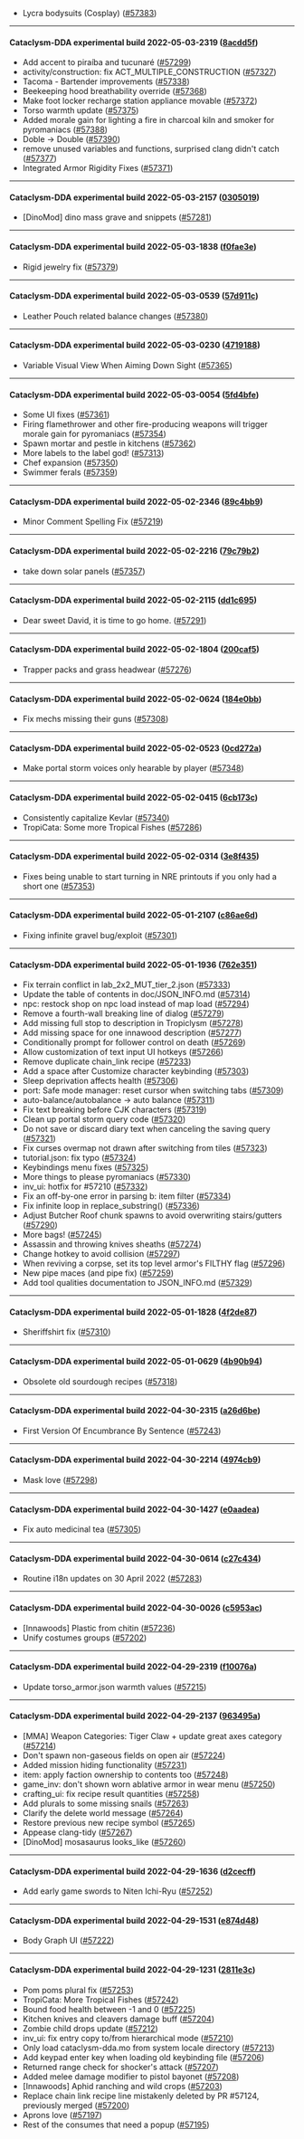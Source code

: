 * Lycra bodysuits (Cosplay) ([#57383](https://github.com/CleverRaven/Cataclysm-DDA/pull/57383))

---

#### Cataclysm-DDA experimental build 2022-05-03-2319 ([8acdd5f](https://github.com/CleverRaven/Cataclysm-DDA/releases/tag/cdda-experimental-2022-05-03-2319))

* Add accent to piraíba and tucunaré ([#57299](https://github.com/CleverRaven/Cataclysm-DDA/pull/57299))
* activity/construction: fix ACT_MULTIPLE_CONSTRUCTION ([#57327](https://github.com/CleverRaven/Cataclysm-DDA/pull/57327))
* Tacoma - Bartender improvements ([#57338](https://github.com/CleverRaven/Cataclysm-DDA/pull/57338))
* Beekeeping hood breathability override ([#57368](https://github.com/CleverRaven/Cataclysm-DDA/pull/57368))
* Make foot locker recharge station appliance movable ([#57372](https://github.com/CleverRaven/Cataclysm-DDA/pull/57372))
* Torso warmth update ([#57375](https://github.com/CleverRaven/Cataclysm-DDA/pull/57375))
* Added morale gain for lighting a fire in charcoal kiln and smoker for pyromaniacs ([#57388](https://github.com/CleverRaven/Cataclysm-DDA/pull/57388))
* Doble -> Double ([#57390](https://github.com/CleverRaven/Cataclysm-DDA/pull/57390))
* remove unused variables and functions, surprised clang didn't catch ([#57377](https://github.com/CleverRaven/Cataclysm-DDA/pull/57377))
* Integrated Armor Rigidity Fixes ([#57371](https://github.com/CleverRaven/Cataclysm-DDA/pull/57371))

---

#### Cataclysm-DDA experimental build 2022-05-03-2157 ([0305019](https://github.com/CleverRaven/Cataclysm-DDA/releases/tag/cdda-experimental-2022-05-03-2157))

* [DinoMod] dino mass grave and snippets ([#57281](https://github.com/CleverRaven/Cataclysm-DDA/pull/57281))

---

#### Cataclysm-DDA experimental build 2022-05-03-1838 ([f0fae3e](https://github.com/CleverRaven/Cataclysm-DDA/releases/tag/cdda-experimental-2022-05-03-1838))

* Rigid jewelry fix ([#57379](https://github.com/CleverRaven/Cataclysm-DDA/pull/57379))

---

#### Cataclysm-DDA experimental build 2022-05-03-0539 ([57d911c](https://github.com/CleverRaven/Cataclysm-DDA/releases/tag/cdda-experimental-2022-05-03-0539))

* Leather Pouch related balance changes ([#57380](https://github.com/CleverRaven/Cataclysm-DDA/pull/57380))

---

#### Cataclysm-DDA experimental build 2022-05-03-0230 ([4719188](https://github.com/CleverRaven/Cataclysm-DDA/releases/tag/cdda-experimental-2022-05-03-0230))

* Variable Visual View When Aiming Down Sight ([#57365](https://github.com/CleverRaven/Cataclysm-DDA/pull/57365))

---

#### Cataclysm-DDA experimental build 2022-05-03-0054 ([5fd4bfe](https://github.com/CleverRaven/Cataclysm-DDA/releases/tag/cdda-experimental-2022-05-03-0054))

* Some UI fixes ([#57361](https://github.com/CleverRaven/Cataclysm-DDA/pull/57361))
* Firing flamethrower and other fire-producing weapons will trigger morale gain for pyromaniacs ([#57354](https://github.com/CleverRaven/Cataclysm-DDA/pull/57354))
* Spawn mortar and pestle in kitchens ([#57362](https://github.com/CleverRaven/Cataclysm-DDA/pull/57362))
* More labels to the label god! ([#57313](https://github.com/CleverRaven/Cataclysm-DDA/pull/57313))
* Chef expansion ([#57350](https://github.com/CleverRaven/Cataclysm-DDA/pull/57350))
* Swimmer ferals ([#57359](https://github.com/CleverRaven/Cataclysm-DDA/pull/57359))

---

#### Cataclysm-DDA experimental build 2022-05-02-2346 ([89c4bb9](https://github.com/CleverRaven/Cataclysm-DDA/releases/tag/cdda-experimental-2022-05-02-2346))

* Minor Comment Spelling Fix ([#57219](https://github.com/CleverRaven/Cataclysm-DDA/pull/57219))

---

#### Cataclysm-DDA experimental build 2022-05-02-2216 ([79c79b2](https://github.com/CleverRaven/Cataclysm-DDA/releases/tag/cdda-experimental-2022-05-02-2216))

* take down solar panels ([#57357](https://github.com/CleverRaven/Cataclysm-DDA/pull/57357))

---

#### Cataclysm-DDA experimental build 2022-05-02-2115 ([dd1c695](https://github.com/CleverRaven/Cataclysm-DDA/releases/tag/cdda-experimental-2022-05-02-2115))

* Dear sweet David, it is time to go home. ([#57291](https://github.com/CleverRaven/Cataclysm-DDA/pull/57291))

---

#### Cataclysm-DDA experimental build 2022-05-02-1804 ([200caf5](https://github.com/CleverRaven/Cataclysm-DDA/releases/tag/cdda-experimental-2022-05-02-1804))

* Trapper packs and grass headwear ([#57276](https://github.com/CleverRaven/Cataclysm-DDA/pull/57276))

---

#### Cataclysm-DDA experimental build 2022-05-02-0624 ([184e0bb](https://github.com/CleverRaven/Cataclysm-DDA/releases/tag/cdda-experimental-2022-05-02-0624))

* Fix mechs missing their guns ([#57308](https://github.com/CleverRaven/Cataclysm-DDA/pull/57308))

---

#### Cataclysm-DDA experimental build 2022-05-02-0523 ([0cd272a](https://github.com/CleverRaven/Cataclysm-DDA/releases/tag/cdda-experimental-2022-05-02-0523))

* Make portal storm voices only hearable by player ([#57348](https://github.com/CleverRaven/Cataclysm-DDA/pull/57348))

---

#### Cataclysm-DDA experimental build 2022-05-02-0415 ([6cb173c](https://github.com/CleverRaven/Cataclysm-DDA/releases/tag/cdda-experimental-2022-05-02-0415))

* Consistently capitalize Kevlar ([#57340](https://github.com/CleverRaven/Cataclysm-DDA/pull/57340))
* TropiCata: Some more Tropical Fishes ([#57286](https://github.com/CleverRaven/Cataclysm-DDA/pull/57286))

---

#### Cataclysm-DDA experimental build 2022-05-02-0314 ([3e8f435](https://github.com/CleverRaven/Cataclysm-DDA/releases/tag/cdda-experimental-2022-05-02-0314))

* Fixes being unable to start turning in NRE printouts if you only had a short one ([#57353](https://github.com/CleverRaven/Cataclysm-DDA/pull/57353))

---

#### Cataclysm-DDA experimental build 2022-05-01-2107 ([c86ae6d](https://github.com/CleverRaven/Cataclysm-DDA/releases/tag/cdda-experimental-2022-05-01-2107))

* Fixing infinite gravel bug/exploit ([#57301](https://github.com/CleverRaven/Cataclysm-DDA/pull/57301))

---

#### Cataclysm-DDA experimental build 2022-05-01-1936 ([762e351](https://github.com/CleverRaven/Cataclysm-DDA/releases/tag/cdda-experimental-2022-05-01-1936))

* Fix terrain conflict in lab_2x2_MUT_tier_2.json ([#57333](https://github.com/CleverRaven/Cataclysm-DDA/pull/57333))
* Update the table of contents in doc/JSON_INFO.md ([#57314](https://github.com/CleverRaven/Cataclysm-DDA/pull/57314))
* npc: restock shop on npc load instead of map load ([#57294](https://github.com/CleverRaven/Cataclysm-DDA/pull/57294))
* Remove a fourth-wall breaking line of dialog ([#57279](https://github.com/CleverRaven/Cataclysm-DDA/pull/57279))
* Add missing full stop to description in Tropiclysm ([#57278](https://github.com/CleverRaven/Cataclysm-DDA/pull/57278))
* Add missing space for one innawood description ([#57277](https://github.com/CleverRaven/Cataclysm-DDA/pull/57277))
* Conditionally prompt for follower control on death ([#57269](https://github.com/CleverRaven/Cataclysm-DDA/pull/57269))
* Allow customization of text input UI hotkeys ([#57266](https://github.com/CleverRaven/Cataclysm-DDA/pull/57266))
* Remove duplicate chain_link recipe ([#57233](https://github.com/CleverRaven/Cataclysm-DDA/pull/57233))
* Add a space after Customize character keybinding ([#57303](https://github.com/CleverRaven/Cataclysm-DDA/pull/57303))
* Sleep deprivation affects health ([#57306](https://github.com/CleverRaven/Cataclysm-DDA/pull/57306))
* port: Safe mode manager: reset cursor when switching tabs ([#57309](https://github.com/CleverRaven/Cataclysm-DDA/pull/57309))
* auto-balance/autobalance → auto balance ([#57311](https://github.com/CleverRaven/Cataclysm-DDA/pull/57311))
* Fix text breaking before CJK characters ([#57319](https://github.com/CleverRaven/Cataclysm-DDA/pull/57319))
* Clean up portal storm query code ([#57320](https://github.com/CleverRaven/Cataclysm-DDA/pull/57320))
* Do not save or discard diary text when canceling the saving query ([#57321](https://github.com/CleverRaven/Cataclysm-DDA/pull/57321))
* Fix curses overmap not drawn after switching from tiles ([#57323](https://github.com/CleverRaven/Cataclysm-DDA/pull/57323))
* tutorial.json: fix typo ([#57324](https://github.com/CleverRaven/Cataclysm-DDA/pull/57324))
* Keybindings menu fixes ([#57325](https://github.com/CleverRaven/Cataclysm-DDA/pull/57325))
* More things to please pyromaniacs ([#57330](https://github.com/CleverRaven/Cataclysm-DDA/pull/57330))
* inv_ui: hotfix for #57210 ([#57332](https://github.com/CleverRaven/Cataclysm-DDA/pull/57332))
* Fix an off-by-one error in parsing b: item filter ([#57334](https://github.com/CleverRaven/Cataclysm-DDA/pull/57334))
* Fix infinite loop in replace_substring() ([#57336](https://github.com/CleverRaven/Cataclysm-DDA/pull/57336))
* Adjust Butcher Roof chunk spawns to avoid overwriting stairs/gutters ([#57290](https://github.com/CleverRaven/Cataclysm-DDA/pull/57290))
* More bags! ([#57245](https://github.com/CleverRaven/Cataclysm-DDA/pull/57245))
* Assassin and throwing knives sheaths ([#57274](https://github.com/CleverRaven/Cataclysm-DDA/pull/57274))
* Change hotkey to avoid collision ([#57297](https://github.com/CleverRaven/Cataclysm-DDA/pull/57297))
* When reviving a corpse, set its top level armor's FILTHY flag ([#57296](https://github.com/CleverRaven/Cataclysm-DDA/pull/57296))
* New pipe maces (and pipe fix) ([#57259](https://github.com/CleverRaven/Cataclysm-DDA/pull/57259))
* Add tool qualities documentation to JSON_INFO.md ([#57329](https://github.com/CleverRaven/Cataclysm-DDA/pull/57329))

---

#### Cataclysm-DDA experimental build 2022-05-01-1828 ([4f2de87](https://github.com/CleverRaven/Cataclysm-DDA/releases/tag/cdda-experimental-2022-05-01-1828))

* Sheriffshirt fix ([#57310](https://github.com/CleverRaven/Cataclysm-DDA/pull/57310))

---

#### Cataclysm-DDA experimental build 2022-05-01-0629 ([4b90b94](https://github.com/CleverRaven/Cataclysm-DDA/releases/tag/cdda-experimental-2022-05-01-0629))

* Obsolete old sourdough recipes ([#57318](https://github.com/CleverRaven/Cataclysm-DDA/pull/57318))

---

#### Cataclysm-DDA experimental build 2022-04-30-2315 ([a26d6be](https://github.com/CleverRaven/Cataclysm-DDA/releases/tag/cdda-experimental-2022-04-30-2315))

* First Version Of Encumbrance By Sentence ([#57243](https://github.com/CleverRaven/Cataclysm-DDA/pull/57243))

---

#### Cataclysm-DDA experimental build 2022-04-30-2214 ([4974cb9](https://github.com/CleverRaven/Cataclysm-DDA/releases/tag/cdda-experimental-2022-04-30-2214))

* Mask love ([#57298](https://github.com/CleverRaven/Cataclysm-DDA/pull/57298))

---

#### Cataclysm-DDA experimental build 2022-04-30-1427 ([e0aadea](https://github.com/CleverRaven/Cataclysm-DDA/releases/tag/cdda-experimental-2022-04-30-1427))

* Fix auto medicinal tea ([#57305](https://github.com/CleverRaven/Cataclysm-DDA/pull/57305))

---

#### Cataclysm-DDA experimental build 2022-04-30-0614 ([c27c434](https://github.com/CleverRaven/Cataclysm-DDA/releases/tag/cdda-experimental-2022-04-30-0614))

* Routine i18n updates on 30 April 2022 ([#57283](https://github.com/CleverRaven/Cataclysm-DDA/pull/57283))

---

#### Cataclysm-DDA experimental build 2022-04-30-0026 ([c5953ac](https://github.com/CleverRaven/Cataclysm-DDA/releases/tag/cdda-experimental-2022-04-30-0026))

* [Innawoods] Plastic from chitin ([#57236](https://github.com/CleverRaven/Cataclysm-DDA/pull/57236))
* Unify costumes groups ([#57202](https://github.com/CleverRaven/Cataclysm-DDA/pull/57202))

---

#### Cataclysm-DDA experimental build 2022-04-29-2319 ([f10076a](https://github.com/CleverRaven/Cataclysm-DDA/releases/tag/cdda-experimental-2022-04-29-2319))

* Update torso_armor.json warmth values ([#57215](https://github.com/CleverRaven/Cataclysm-DDA/pull/57215))

---

#### Cataclysm-DDA experimental build 2022-04-29-2137 ([963495a](https://github.com/CleverRaven/Cataclysm-DDA/releases/tag/cdda-experimental-2022-04-29-2137))

* [MMA] Weapon Categories: Tiger Claw + update great axes category ([#57214](https://github.com/CleverRaven/Cataclysm-DDA/pull/57214))
* Don't spawn non-gaseous fields on open air ([#57224](https://github.com/CleverRaven/Cataclysm-DDA/pull/57224))
* Added mission hiding functionality ([#57231](https://github.com/CleverRaven/Cataclysm-DDA/pull/57231))
* item: apply faction ownership to contents too ([#57248](https://github.com/CleverRaven/Cataclysm-DDA/pull/57248))
* game_inv: don't shown worn ablative armor in wear menu ([#57250](https://github.com/CleverRaven/Cataclysm-DDA/pull/57250))
* crafting_ui: fix recipe result quantities ([#57258](https://github.com/CleverRaven/Cataclysm-DDA/pull/57258))
* Add plurals to some missing snails ([#57263](https://github.com/CleverRaven/Cataclysm-DDA/pull/57263))
* Clarify the delete world message ([#57264](https://github.com/CleverRaven/Cataclysm-DDA/pull/57264))
* Restore previous new recipe symbol ([#57265](https://github.com/CleverRaven/Cataclysm-DDA/pull/57265))
* Appease clang-tidy ([#57267](https://github.com/CleverRaven/Cataclysm-DDA/pull/57267))
* [DinoMod] mosasaurus looks_like ([#57260](https://github.com/CleverRaven/Cataclysm-DDA/pull/57260))

---

#### Cataclysm-DDA experimental build 2022-04-29-1636 ([d2cecff](https://github.com/CleverRaven/Cataclysm-DDA/releases/tag/cdda-experimental-2022-04-29-1636))

* Add early game swords to Niten Ichi-Ryu ([#57252](https://github.com/CleverRaven/Cataclysm-DDA/pull/57252))

---

#### Cataclysm-DDA experimental build 2022-04-29-1531 ([e874d48](https://github.com/CleverRaven/Cataclysm-DDA/releases/tag/cdda-experimental-2022-04-29-1531))

* Body Graph UI ([#57222](https://github.com/CleverRaven/Cataclysm-DDA/pull/57222))

---

#### Cataclysm-DDA experimental build 2022-04-29-1231 ([2811e3c](https://github.com/CleverRaven/Cataclysm-DDA/releases/tag/cdda-experimental-2022-04-29-1231))

* Pom poms plural fix ([#57253](https://github.com/CleverRaven/Cataclysm-DDA/pull/57253))
* TropiCata: More Tropical Fishes ([#57242](https://github.com/CleverRaven/Cataclysm-DDA/pull/57242))
* Bound food health between -1 and 0 ([#57225](https://github.com/CleverRaven/Cataclysm-DDA/pull/57225))
* Kitchen knives and cleavers damage buff ([#57204](https://github.com/CleverRaven/Cataclysm-DDA/pull/57204))
* Zombie child drops update ([#57212](https://github.com/CleverRaven/Cataclysm-DDA/pull/57212))
* inv_ui: fix entry copy to/from hierarchical mode ([#57210](https://github.com/CleverRaven/Cataclysm-DDA/pull/57210))
* Only load cataclysm-dda.mo from system locale directory ([#57213](https://github.com/CleverRaven/Cataclysm-DDA/pull/57213))
* Add keypad enter key when loading old keybinding file ([#57206](https://github.com/CleverRaven/Cataclysm-DDA/pull/57206))
* Returned range check for shocker's attack ([#57207](https://github.com/CleverRaven/Cataclysm-DDA/pull/57207))
* Added melee damage modifier to pistol bayonet ([#57208](https://github.com/CleverRaven/Cataclysm-DDA/pull/57208))
* [Innawoods] Aphid ranching and wild crops ([#57203](https://github.com/CleverRaven/Cataclysm-DDA/pull/57203))
* Replace chain link recipe line mistakenly deleted by PR #57124, previously merged ([#57200](https://github.com/CleverRaven/Cataclysm-DDA/pull/57200))
* Aprons love ([#57197](https://github.com/CleverRaven/Cataclysm-DDA/pull/57197))
* Rest of the consumes that need a popup ([#57195](https://github.com/CleverRaven/Cataclysm-DDA/pull/57195))

